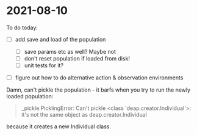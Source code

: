 # 2021-08-10
To do today:
- [ ] add save and load of the population
    - [ ] save params etc as well?  Maybe not
    - [ ] don't reset population if loaded from disk!
    - [ ] unit tests for it?
-  [ ] figure out how to do alternative action & observation environments


Damn, can't pickle the population - it barfs when you try to run the newly loaded population:
> _pickle.PicklingError: Can't pickle <class 'deap.creator.Individual'>: it's not the same object as deap.creator.Individual

because it creates a new Individual class.  

